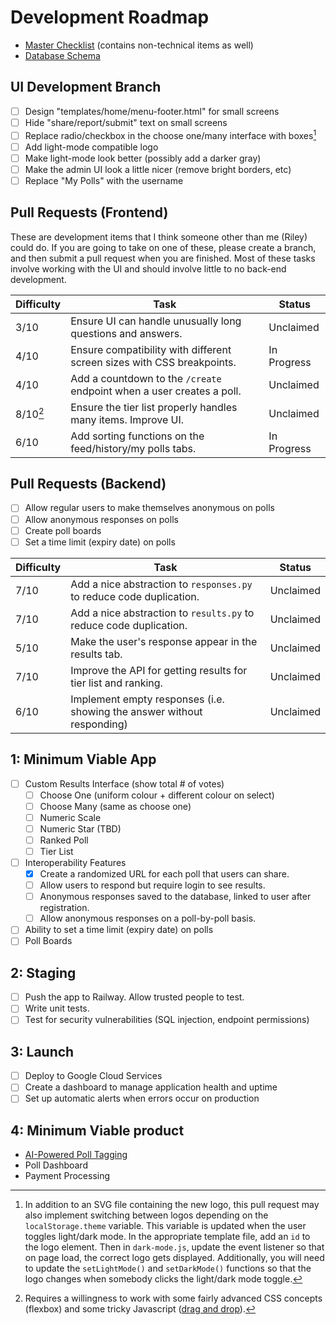 # Development Roadmap

- [Master Checklist](https://docs.google.com/spreadsheets/d/1_l05MRtndCjIhHvqixORiueiIIFqz9E6iD2b9xADoRE/edit?usp=sharing) (contains non-technical items as well)
- [Database Schema](https://drive.google.com/file/d/1miwHyiKxAsvqpu6lSzgJPm7c2lLgoC4g/view?usp=drive_link)

## UI Development Branch

- [ ] Design "templates/home/menu-footer.html" for small screens
- [ ] Hide "share/report/submit" text on small screens
- [ ] Replace radio/checkbox in the choose one/many interface with boxes[^2]
- [ ] Add light-mode compatible logo
- [ ] Make light-mode look better (possibly add a darker gray)
- [ ] Make the admin UI look a little nicer (remove bright borders, etc)
- [ ] Replace "My Polls" with the username

## Pull Requests (Frontend)

These are development items that I think someone other than me (Riley) could do. If you are going to take on one of these, please create a branch, and then submit a pull request when you are finished. Most of these tasks involve working with the UI and should involve little to no back-end development.

| Difficulty | Task                                                                   | Status      |
| ---------- | ---------------------------------------------------------------------- | ----------- |
| 3/10       | Ensure UI can handle unusually long questions and answers.             | Unclaimed   |
| 4/10       | Ensure compatibility with different screen sizes with CSS breakpoints. | In Progress |
| 4/10       | Add a countdown to the `/create` endpoint when a user creates a poll.  | Unclaimed   |
| 8/10[^3]   | Ensure the tier list properly handles many items. Improve UI.          | Unclaimed   |
| 6/10       | Add sorting functions on the feed/history/my polls tabs.               | In Progress |

## Pull Requests (Backend)

- [ ] Allow regular users to make themselves anonymous on polls
- [ ] Allow anonymous responses on polls
- [ ] Create poll boards
- [ ] Set a time limit (expiry date) on polls

| Difficulty | Task                                                                   | Status    |
| ---------- | ---------------------------------------------------------------------- | --------- |
| 7/10       | Add a nice abstraction to `responses.py` to reduce code duplication.   | Unclaimed |
| 7/10       | Add a nice abstraction to `results.py` to reduce code duplication.     | Unclaimed |
| 5/10       | Make the user's response appear in the results tab.                    | Unclaimed |
| 7/10       | Improve the API for getting results for tier list and ranking.         | Unclaimed |
| 6/10       | Implement empty responses (i.e. showing the answer without responding) | Unclaimed |

[^2]: In addition to an SVG file containing the new logo, this pull request may also implement switching between logos depending on the `localStorage.theme` variable. This variable is updated when the user toggles light/dark mode. In the appropriate template file, add an `id` to the logo element. Then in `dark-mode.js`, update the event listener so that on page load, the correct logo gets displayed. Additionally, you will need to update the `setLightMode()` and `setDarkMode()` functions so that the logo changes when somebody clicks the light/dark mode toggle.

[^3]: Requires a willingness to work with some fairly advanced CSS concepts (flexbox) and some tricky Javascript ([drag and drop](https://developer.mozilla.org/en-US/docs/Web/API/HTML_Drag_and_Drop_API)).

## 1: Minimum Viable App

- [ ] Custom Results Interface (show total # of votes)
  - [ ] Choose One (uniform colour + different colour on select)
  - [ ] Choose Many (same as choose one)
  - [ ] Numeric Scale
  - [ ] Numeric Star (TBD)
  - [ ] Ranked Poll
  - [ ] Tier List
- [ ] Interoperability Features
  - [x] Create a randomized URL for each poll that users can share.
  - [ ] Allow users to respond but require login to see results.
  - [ ] Anonymous responses saved to the database, linked to user after registration.
  - [ ] Allow anonymous responses on a poll-by-poll basis.
- [ ] Ability to set a time limit (expiry date) on polls
- [ ] Poll Boards

## 2: Staging

- [ ] Push the app to Railway. Allow trusted people to test.
- [ ] Write unit tests.
- [ ] Test for security vulnerabilities (SQL injection, endpoint permissions)

## 3: Launch

- [ ] Deploy to Google Cloud Services
- [ ] Create a dashboard to manage application health and uptime
- [ ] Set up automatic alerts when errors occur on production

## 4: Minimum Viable product

- [AI-Powered Poll Tagging](https://docs.google.com/document/d/1knJN9BY2EJ27TZhUlEIYxNZZmU6g-eYaLxmL75ShN_U/edit?usp=drive_link)
- Poll Dashboard
- Payment Processing
